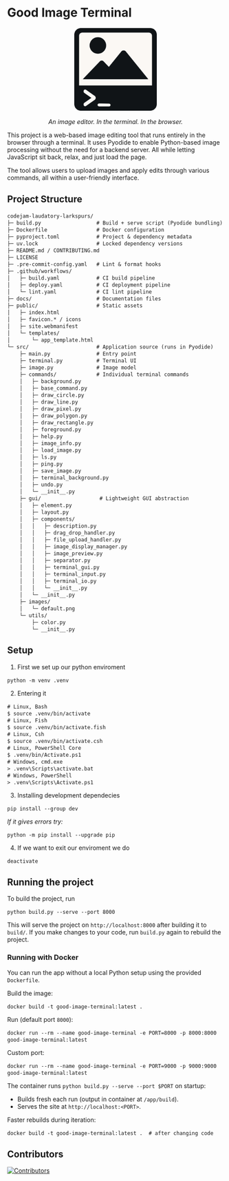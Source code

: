 # Good Image Terminal

<p align="center">
    <img src="docs/_media/icon.svg" width="192" height="192" alt="Logo" style="max-width: 192px; max-height: 192px;" />
</p>

<p align="center">
    <em>An image editor. In the terminal. In the browser.</em>
</p>

This project is a web-based image editing tool that runs entirely in the browser through a terminal. It uses Pyodide to enable Python-based image processing without the need for a backend server. All while letting JavaScript sit back, relax, and just load the page.

The tool allows users to upload images and apply edits through various commands, all within a user-friendly interface.

## Project Structure

```text
codejam-laudatory-larkspurs/
├─ build.py                  # Build + serve script (Pyodide bundling)
├─ Dockerfile                # Docker configuration
├─ pyproject.toml            # Project & dependency metadata
├─ uv.lock                   # Locked dependency versions
├─ README.md / CONTRIBUTING.md
├─ LICENSE
├─ .pre-commit-config.yaml   # Lint & format hooks
├─ .github/workflows/
│   ├─ build.yaml            # CI build pipeline
│   ├─ deploy.yaml           # CI deployment pipeline
│   └─ lint.yaml             # CI lint pipeline
├─ docs/                     # Documentation files
├─ public/                   # Static assets
│   ├─ index.html
│   ├─ favicon.* / icons
│   ├─ site.webmanifest
│   └─ templates/
│       └─ app_template.html
└─ src/                      # Application source (runs in Pyodide)
    ├─ main.py               # Entry point
    ├─ terminal.py           # Terminal UI
    ├─ image.py              # Image model
    ├─ commands/             # Individual terminal commands
    │   ├─ background.py
    │   ├─ base_command.py
    │   ├─ draw_circle.py
    │   ├─ draw_line.py
    │   ├─ draw_pixel.py
    │   ├─ draw_polygon.py
    │   ├─ draw_rectangle.py
    │   ├─ foreground.py
    │   ├─ help.py
    │   ├─ image_info.py
    │   ├─ load_image.py
    │   ├─ ls.py
    │   ├─ ping.py
    │   ├─ save_image.py
    │   ├─ terminal_background.py
    │   ├─ undo.py
    │   └─ __init__.py
    ├─ gui/                   # Lightweight GUI abstraction
    │   ├─ element.py
    │   ├─ layout.py
    │   ├─ components/
    │   │   ├─ description.py
    │   │   ├─ drag_drop_handler.py
    │   │   ├─ file_upload_handler.py
    │   │   ├─ image_display_manager.py
    │   │   ├─ image_preview.py
    │   │   ├─ separator.py
    │   │   ├─ terminal_gui.py
    │   │   ├─ terminal_input.py
    │   │   ├─ terminal_io.py
    │   │   └─ __init__.py
    │   └─ __init__.py
    ├─ images/
    │   └─ default.png
    └─ utils/
        ├─ color.py
        └─ __init__.py
```

## Setup

1. First we set up our python enviroment

```shell
python -m venv .venv
```

2. Entering it

```shell
# Linux, Bash
$ source .venv/bin/activate
# Linux, Fish
$ source .venv/bin/activate.fish
# Linux, Csh
$ source .venv/bin/activate.csh
# Linux, PowerShell Core
$ .venv/bin/Activate.ps1
# Windows, cmd.exe
> .venv\Scripts\activate.bat
# Windows, PowerShell
> .venv\Scripts\Activate.ps1
```

3. Installing development dependecies

```shell
pip install --group dev
```

_If it gives errors try:_

```shell
python -m pip install --upgrade pip
```

4. If we want to exit our enviroment we do

```shell
deactivate
```

## Running the project

To build the project, run

```shell
python build.py --serve --port 8000
```

This will serve the project on `http://localhost:8000` after building it to `build/`. If you make changes to your code, run `build.py` again to rebuild the project.

### Running with Docker

You can run the app without a local Python setup using the provided `Dockerfile`.

Build the image:

```shell
docker build -t good-image-terminal:latest .
```

Run (default port `8000`):

```shell
docker run --rm --name good-image-terminal -e PORT=8000 -p 8000:8000 good-image-terminal:latest
```

Custom port:

```shell
docker run --rm --name good-image-terminal -e PORT=9000 -p 9000:9000 good-image-terminal:latest
```

The container runs `python build.py --serve --port $PORT` on startup:

- Builds fresh each run (output in container at `/app/build`).
- Serves the site at `http://localhost:<PORT>`.

Faster rebuilds during iteration:

```shell
docker build -t good-image-terminal:latest .  # after changing code
```

## Contributors

[![Contributors](https://contrib.rocks/image?repo=Miras3210/codejam-laudatory-larkspurs)](https://github.com/Miras3210/codejam-laudatory-larkspurs/graphs/contributors)
